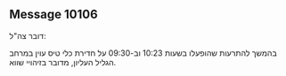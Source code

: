 ## Message 10106

דובר צה"ל:

בהמשך להתרעות שהופעלו בשעות 10:23 וב-09:30 על חדירת כלי טיס עוין במרחב הגליל העליון, מדובר בזיהויי שווא.

